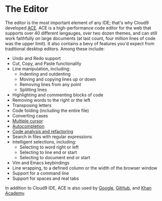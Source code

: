 # The Editor

The editor is the most important element of any IDE; that's why Cloud9 developed [ACE](http://ace.ajax.org). ACE is a high-performance code editor for the web that supports over 40 different langauges, over two dozen themes, and can still work faithfully on large documents (at last count, four million lines of code was the upper limit). It also contains a bevy of features you'd expect from traditional desktop editors. Among these include:

* Undo and Redo support
* Cut, Copy, and Paste functionality
* Line manipulation, including:  
  * Indenting and outdenting
  * Moving and copying lines up or down
  * Removing lines from any point
  * Splitting lines
* Highlighting and commenting blocks of code
* Removing words to the right or the left
* Transposing letters
* Code folding (including the entire file)
* Converting cases
* [Multiple cursor](./multiple_cursors.html)
* [Autocompletion](./autocompletion.html)
* [Code analysis and refactoring](./language_analysis.html)
* Search in files with regular expressions
* Intelligent selections, including:  
  * Selecting to word right or left
  * Selecting to line end or start
  * Selecting to document end or start
* Vim and Emacs keybindings
* Line wrapping, to a defined column or the width of the browser window
* Support for a command line
* Support for spaces and real tabs

In addition to Cloud9 IDE, ACE is also used by [Google](http://www.google.com/script/start/), [GitHub](https://github.com/blog/905-edit-like-an-ace), and [Khan Academy](http://ejohn.org/blog/introducing-khan-cs/).